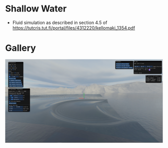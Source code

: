 # Shallow Water

- Fluid simulation as described in section 4.5 of https://tutcris.tut.fi/portal/files/4312220/kellomaki_1354.pdf

# Gallery

![Water simulation.](https://github.com/JuanDiegoMontoya/Shallow-Water/blob/master/Images/water2.png "Water simulation.")
